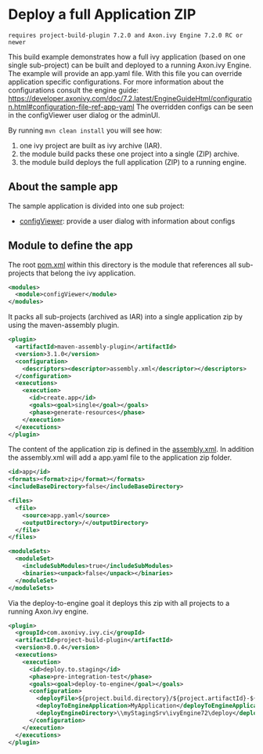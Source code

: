 # Deploy a full Application ZIP
`requires project-build-plugin 7.2.0 and Axon.ivy Engine 7.2.0 RC or newer` 

This build example demonstrates how a full ivy application (based on one single sub-project) can be built and deployed to a running Axon.ivy Engine.
The example will provide an app.yaml file. With this file you can override application specific configurations. 
For more information about the configurations consult the engine guide: https://developer.axonivy.com/doc/7.2.latest/EngineGuideHtml/configuration.html#configuration-file-ref-app-yaml
The overridden configs can be seen in the configViewer user dialog or the adminUI.

By running `mvn clean install` you will see how:
1. one ivy project are built as ivy archive (IAR).
1. the module build packs these one project into a single (ZIP) archive.
1. the module build deploys the full application (ZIP) to a running engine.

## About the sample app
The sample application is divided into one sub project:
- [configViewer](configViewer/pom.xml): provide a user dialog with information about configs

## Module to define the app
The root [pom.xml](pom.xml) within this directory is the module that references all sub-projects that belong the ivy application.
```xml
<modules>
  <module>configViewer</module>
</modules>
```

It packs all sub-projects (archived as IAR) into a single application zip by using the maven-assembly plugin. 
```xml
<plugin>
  <artifactId>maven-assembly-plugin</artifactId>
  <version>3.1.0</version>
  <configuration>
    <descriptors><descriptor>assembly.xml</descriptor></descriptors>
  </configuration>
  <executions>
    <execution>
      <id>create.app</id>
      <goals><goal>single</goal></goals>
      <phase>generate-resources</phase>
    </execution>
  </executions>
</plugin>
```

The content of the application zip is defined in the [assembly.xml](assembly.xml).
In addition the assembly.xml will add a app.yaml file to the application zip folder.
```xml
<id>app</id>
<formats><format>zip</format></formats>
<includeBaseDirectory>false</includeBaseDirectory>

<files>
  <file>
    <source>app.yaml</source>
    <outputDirectory>/</outputDirectory> 
  </file>
</files>

<moduleSets>
  <moduleSet>
    <includeSubModules>true</includeSubModules>
    <binaries><unpack>false</unpack></binaries>
  </moduleSet>
</moduleSets>
```

Via the deploy-to-engine goal it deploys this zip with all projects to a running Axon.ivy engine.
```xml
<plugin>
  <groupId>com.axonivy.ivy.ci</groupId>
  <artifactId>project-build-plugin</artifactId>
  <version>8.0.4</version>
  <executions>
    <execution>
      <id>deploy.to.staging</id>
      <phase>pre-integration-test</phase>
      <goals><goal>deploy-to-engine</goal></goals>
      <configuration>
        <deployFile>${project.build.directory}/${project.artifactId}-${project.version}-app.zip</deployFile>
        <deployToEngineApplication>MyApplication</deployToEngineApplication>
        <deployEngineDirectory>\\myStagingSrv\ivyEngine72\deploy</deployEngineDirectory>
      </configuration>
    </execution>
  </executions>
</plugin>
```
